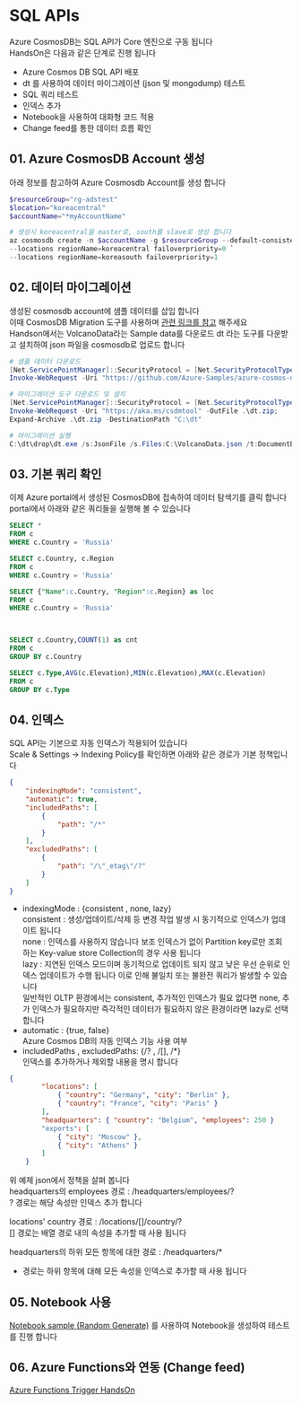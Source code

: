 # SQL APIs
Azure CosmosDB는 SQL API가 Core 엔진으로 구동 됩니다  
HandsOn은 다음과 같은 단계로 진행 됩니다  

- Azure Cosmos DB SQL API 배포
- dt 를 사용하여 데이터 마이그레이션 (json 및 mongodump) 테스트
- SQL 쿼리 테스트
- 인덱스 추가
- Notebook을 사용하여 대화형 코드 적용
- Change feed를 통한 데이터 흐름 확인

## 01. Azure CosmosDB Account 생성
아래 정보를 참고하여 Azure Cosmosdb Account를 생성 합니다
```powershell
$resourceGroup="rg-adstest"
$location="koreacentral"
$accountName="*myAccountName"

# 생성시 koreacentral을 master로, south를 slave로 생성 합니다
az cosmosdb create -n $accountName -g $resourceGroup --default-consistency-level Eventual `
--locations regionName=koreacentral failoverpriority=0 `
--locations regionName=koreasouth failoverpriority=1
```

## 02. 데이터 마이그레이션
생성된 cosmosdb account에 샘플 데이터를 삽입 합니다  
이때 CosmosDB Migration 도구를 사용하며 [관련 링크를 참고](https://docs.microsoft.com/ko-kr/azure/cosmos-db/import-data) 해주세요  
Handson에서는 VolcanoData라는 Sample data를 다운로드 dt 라는 도구를 다운받고 설치하여 json 파일을 cosmosdb로 업로드 합니다  

```powershell
# 샘플 데이터 다운로드
[Net.ServicePointManager]::SecurityProtocol = [Net.SecurityProtocolType]::Tls12
Invoke-WebRequest -Uri "https://github.com/Azure-Samples/azure-cosmos-db-sample-data/blob/master/SampleData/VolcanoData.json" -OutFile C:\VolcanoData.json; 

# 마이그레이션 도구 다운로드 및 설치
[Net.ServicePointManager]::SecurityProtocol = [Net.SecurityProtocolType]::Tls12
Invoke-WebRequest -Uri "https://aka.ms/csdmtool" -OutFile .\dt.zip; 
Expand-Archive .\dt.zip -DestinationPath "C:\dt"

# 마이그레이션 실행
C:\dt\drop\dt.exe /s:JsonFile /s.Files:C:\VolcanoData.json /t:DocumentDBBulk /t.ConnectionString:"AccountEndpoint=<CosmosDB Endpoint>;AccountKey=<CosmosDB Key>;Database=<CosmosDB Database>;" /t.Collection:VolcanoData /t.CollectionThroughput:2500
```

## 03. 기본 쿼리 확인
이제 Azure portal에서 생성된 CosmosDB에 접속하여 데이터 탐색기를 클릭 합니다  
portal에서 아래와 같은 쿼리들을 실행해 볼 수 있습니다  

```sql
SELECT *
FROM c 
WHERE c.Country = 'Russia'

SELECT c.Country, c.Region
FROM c 
WHERE c.Country = 'Russia'

SELECT {"Name":c.Country, "Region":c.Region} as loc
FROM c 
WHERE c.Country = 'Russia'



SELECT c.Country,COUNT(1) as cnt 
FROM c 
GROUP BY c.Country

SELECT c.Type,AVG(c.Elevation),MIN(c.Elevation),MAX(c.Elevation)
FROM c 
GROUP BY c.Type
```

## 04. 인덱스
SQL API는 기본으로 자동 인덱스가 적용되어 있습니다  
Scale & Settings -> Indexing Policy를 확인하면 아래와 같은 경로가 기본 정책입니다  
``` json
{
    "indexingMode": "consistent",  
    "automatic": true,
    "includedPaths": [
        {
            "path": "/*"
        }
    ],
    "excludedPaths": [
        {
            "path": "/\"_etag\"/?"
        }
    ]
}
```
- indexingMode : {consistent , none, lazy}  
consistent : 생성/업데이트/삭제 등 변경 작업 발생 시 동기적으로 인덱스가 업데이트 됩니다  
none : 인덱스를 사용하지 않습니다 보조 인덱스가 없이 Partition key로만 조회 하는 Key-value store Collection의 경우 사용 됩니다  
lazy : 지연된 인덱스 모드이며 동기적으로 업데이트 되지 않고 낮은 우선 순위로 인덱스 업데이트가 수행 됩니다 이로 인해 불일치 또는 불완전 쿼리가 발생할 수 있습니다  
일반적인 OLTP 환경에서는 consistent, 추가적인 인덱스가 필요 없다면 none, 추가 인덱스가 필요하지만 즉각적인 데이터가 필요하지 않은 환경이라면 lazy로 선택 합니다  
- automatic : {true, false}  
Azure Cosmos DB의 자동 인덱스 기능 사용 여부  
- includedPaths , excludedPaths: {/? , /[], /*}  
인덱스를 추가하거나 제외할 내용을 명시 합니다  
```json
{
        "locations": [
            { "country": "Germany", "city": "Berlin" },
            { "country": "France", "city": "Paris" }
        ],
        "headquarters": { "country": "Belgium", "employees": 250 }
        "exports": [
            { "city": "Moscow" },
            { "city": "Athens" }
        ]
    }
```
위 예제 json에서 정책을 살펴 봅니다  
headquarters의 employees 경로 : /headquarters/employees/?  
? 경로는 해당 속성만 인덱스 추가 합니다

locations' country 경로 : /locations/[]/country/?  
[] 경로는 배열 경로 내의 속성을 추가할 때 사용 됩니다  

headquarters의 하위 모든 항목에 대한 경로 : /headquarters/*  
* 경로는 하위 항목에 대해 모든 속성을 인덱스로 추가할 때 사용 됩니다  

## 05. Notebook 사용
[Notebook sample (Random Generate)](Data/Notebooks_SQL01.md) 를 사용하여 Notebook을 생성하여 테스트를 진행 합니다  


## 06. Azure Functions와 연동 (Change feed)
[Azure Functions Trigger HandsOn](APIs/FunctionsTrigger.md)